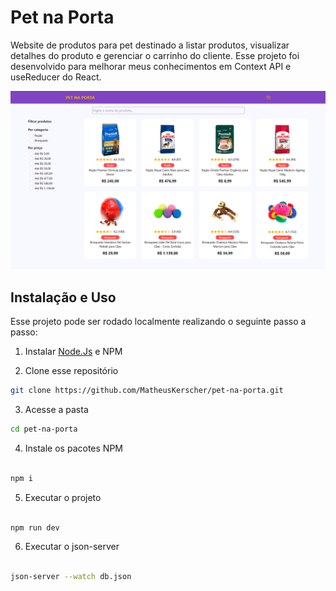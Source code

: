 # Pet na Porta
Website de produtos para pet destinado a listar produtos, visualizar detalhes do produto e gerenciar o carrinho do cliente. Esse projeto foi desenvolvido para melhorar meus conhecimentos em Context API e useReducer do React.

![Thumbnail](/thumbnail.png)

## Instalação e Uso

Esse projeto pode ser rodado localmente realizando o seguinte passo a passo:

1. Instalar [Node.Js](https://nodejs.org/en) e NPM


2. Clone esse repositório

```sh
git clone https://github.com/MatheusKerscher/pet-na-porta.git

```

3. Acesse a pasta

```sh
cd pet-na-porta

```

4. Instale os pacotes NPM

```sh

npm i

```

5. Executar o projeto

```sh

npm run dev

```

6. Executar o json-server

```sh

json-server --watch db.json

```
